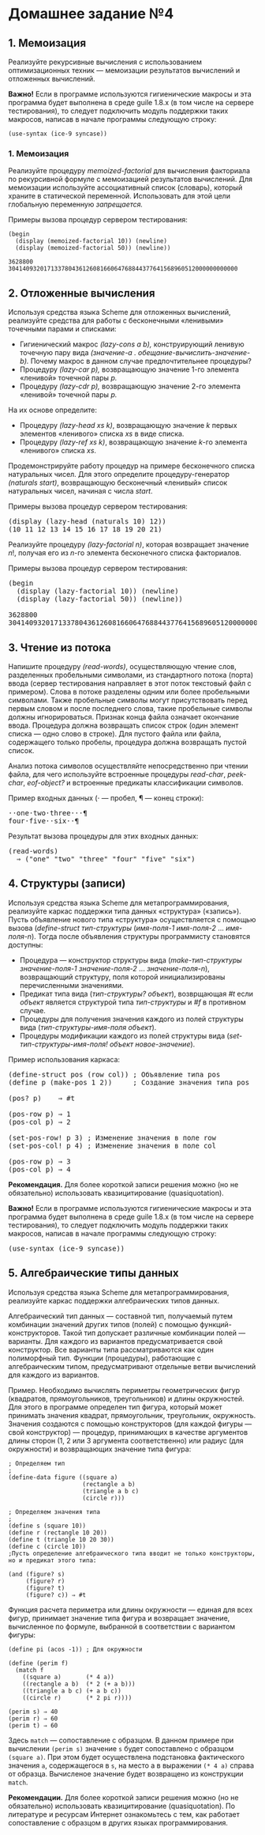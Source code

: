 # Домашнее задание №4

## 1. Мемоизация

Реализуйте рекурсивные вычисления с использованием оптимизационных техник
&mdash; мемоизации результатов вычислений и отложенных вычислений.

**Важно!** Eсли в программе используются гигиенические макросы
и эта программа будет выполнена в среде guile 1.8.x 
(в том числе на сервере тестирования),
то следует подключить модуль поддержки таких макросов,
написав в начале программы следующую строку:

    (use-syntax (ice-9 syncase))

### 1. Мемоизация

Реализуйте процедуру _memoized-factorial_ для
вычисления факториала по рекурсивной формуле
с мемоизацией результатов вычислений. Для мемоизации используйте
ассоциативный список (словарь), который храните в статической переменной.
Использовать для этой цели глобальную переменную _запрещается._

Примеры вызова процедур сервером тестирования:

    (begin
      (display (memoized-factorial 10)) (newline)
      (display (memoized-factorial 50)) (newline))
    
    3628800
    30414093201713378043612608166064768844377641568960512000000000000

## 2. Отложенные вычисления

Используя средства языка Scheme для отложенных вычислений,
реализуйте средства для работы с бесконечными &laquo;ленивыми&raquo; 
точечными парами и списками:

* Гигиенический макрос _(lazy-cons a b),_ конструирующий ленивую точечную пару вида
  _(значение-a . обещание-вычислить-значение-b)._
  Почему макрос в данном случае предпочтительнее процедуры?
* Процедуру _(lazy-car p),_ возвращающую значение 1-го элемента &laquo;ленивой&raquo; точечной пары _p._
* Процедуру _(lazy-cdr p),_ возвращающую значение 2-го элемента &laquo;ленивой&raquo; точечной пары _p._

На их основе определите:

* Процедуру <i>(lazy-head xs k)</i>, возвращающую значение <i>k</i> первых элементов
  &laquo;ленивого&raquo; списка <i>xs</i> в виде списка.
* Процедуру <i>(lazy-ref xs k)</i>, возвращающую значение <i>k</i>-го элементa
  &laquo;ленивого&raquo; списка <i>xs</i>.

Продемонстрируйте работу процедур на примере
бесконечного списка натуральных чисел. 
Для этого определите процедуру-генератор <i>(naturals start)</i>, 
возвращающую бесконечный &laquo;ленивый&raquo;
список натуральных чисел, начиная с числа <i>start</i>.

Примеры вызова процедур сервером тестирования:

<pre>
(display (lazy-head (naturals 10) 12)) 
(10 11 12 13 14 15 16 17 18 19 20 21)
</pre>

Реализуйте процедуру <i>(lazy-factorial n)</i>,
которая возвращает значение <i>n</i>!, получая его из
<i>n</i>-го элемента бесконечного списка факториалов.

Примеры вызова процедур сервером тестирования:

<pre>
(begin
  (display (lazy-factorial 10)) (newline)
  (display (lazy-factorial 50)) (newline))

3628800
30414093201713378043612608166064768844377641568960512000000000000
</pre>

## 3. Чтение из потока

Напишите процедуру <i>(read-words)</i>, осуществляющую чтение слов,
разделенных пробельными символами, из
стандартного потока (порта) ввода (сервер тестирования направляет в 
этот поток текстовый файл с примером). Слова в потоке разделены
одним или более пробельными символами. Также пробельные символы могут 
присутствовать перед первым словом и после последнего
слова, такие пробельные символы должны игнорироваться. 
Признак конца файла означает окончание ввода.
Процедура должна возвращать список строк (один элемент списка &mdash; 
одно слово в строке). 
Для пустого файла или файла, содержащего только пробелы, процедура должна
возвращать пустой список.

Анализ потока символов осуществляйте непосредственно при чтении файла,
для чего используйте встроенные процедуры <i>read-char</i>, <i>peek-char</i>, 
<i>eof-object?</i> и 
встроенные предикаты классификации символов.

Пример входных данных (&sdot; &mdash; пробел,  &para; &mdash; конец строки):
<pre>
&sdot;&sdot;one&sdot;two&sdot;three&sdot;&sdot;&sdot;&para;
four&sdot;five&sdot;&sdot;six&sdot;&sdot;&para;
</pre>

Результат вызова процедуры для этих входных данных:
<pre>
(read-words)
  &#8658; ("one" "two" "three" "four" "five" "six")
</pre>

## 4. Структуры (записи)

Используя средства языка Scheme для метапрограммирования, реализуйте каркас поддержки
типа данных &laquo;структура&raquo; (&laquo;запись&raquo;). Пусть объявление нового
типа &laquo;структура&raquo; осуществляется с помощью вызова
(<i>define-struct</i> <i>тип-структуры</i> (<i>имя-поля-1</i> <i>имя-поля-2</i> ... <i>имя-поля-n</i>). Тогда после объявления структуры программисту становятся доступны:

* Процедура &mdash; конструктор структуры вида (<i>make-тип-структуры</i> <i>значение-поля-1</i> <i>значение-поля-2</i> ... <i>значение-поля-n</i>), возвращающий структуру, поля которой инициализированы перечисленными значениями.
* Предикат типа вида (<i>тип-структуры?</i> <i>объект</i>), возврщающая <i>#t</i> если <i>объект</i> является структурой типа <i>тип-структуры</i> и <i>#f</i> в противном случае.
* Процедуры для получения значения каждого из полей структуры вида (<i>тип-структуры-имя-поля</i> <i>объект</i>).
* Процедуры модификации каждого из полей структуры вида (<i>set-тип-структуры-имя-поля!</i> <i>объект</i> <i>новое-значение</i>).

Пример использования каркаса:

<pre>
(define-struct pos (row col)) ; Объявление типа pos
(define p (make-pos 1 2))     ; Создание значения типа pos

(pos? p)    &#8658; #t

(pos-row p) &#8658; 1
(pos-col p) &#8658; 2

(set-pos-row! p 3) ; Изменение значения в поле row
(set-pos-col! p 4) ; Изменение значения в поле col

(pos-row p) &#8658; 3
(pos-col p) &#8658; 4
</pre>

<b>Рекомендация.</b> Для более короткой записи решения можно (но не обязательно) использовать квазицитирование (quasiquotation).

<b>Важно!</b> Если в программе используются гигиенические макросы и эта программа будет выполнена в среде guile 1.8.x (в том числе на сервере тестирования), то следует подключить модуль поддержки таких макросов, написав в начале программы следующую строку:

<pre>
(use-syntax (ice-9 syncase))
</pre>

## 5. Алгебраические типы данных

Используя средства языка Scheme для метапрограммирования, реализуйте каркас поддержки алгебраических типов данных.

Алгебраический тип данных — составной тип, получаемый путем комбинации значений других типов (полей) с помощью функций-конструкторов. Такой тип допускает различные комбинации полей — варианты. Для каждого из вариантов предусматривается свой конструктор. Все варианты типа рассматриваются как один полиморфный тип. Функции (процедуры), работающие с алгебраическим типом, предусматривают отдельные ветви вычислений для каждого из вариантов.

Пример. Необходимо вычислять периметры геометрических фигур (квадратов, прямоугольников, треугольников) и длины окружностей. Для этого в программе определен тип фигура, который может принимать значения квадрат, прямоугольник, треугольник, окружность. Значения создаются с помощью конструкторов (для каждой фигуры — свой конструктор) — процедур, принимающих в качестве аргументов длины сторон (1, 2 или 3 аргумента соответственно) или радиус (для окружности) и возвращающих значение типа фигура:

```
; Определяем тип
;
(define-data figure ((square a)
                     (rectangle a b)
                     (triangle a b c)
                     (circle r)))

; Определяем значения типа
;
(define s (square 10))
(define r (rectangle 10 20))
(define t (triangle 10 20 30))
(define c (circle 10))
;Пусть определение алгебраического типа вводит не только конструкторы, но и предикат этого типа:

(and (figure? s)
     (figure? r)
     (figure? t)
     (figure? c)) ⇒ #t
```

Функция расчета периметра или длины окружности — единая для всех фигур, принимает значение типа фигура и возвращает значение, вычисленное по формуле, выбранной в соответствии с вариантом фигуры:


```
(define pi (acos -1)) ; Для окружности
  
(define (perim f)
  (match f 
    ((square a)       (* 4 a))
    ((rectangle a b)  (* 2 (+ a b)))
    ((triangle a b c) (+ a b c))
    ((circle r)       (* 2 pi r))))
  
(perim s) ⇒ 40
(perim r) ⇒ 60
(perim t) ⇒ 60
```

Здесь `match` — сопоставление с образцом. В данном примере при вычислении `(perim s)` значение `s` будет сопоставлено с образцом `(square a)`. При этом будет осуществлена подстановка фактического значения `a`, содержащегося в `s`, на место а в выражении `(* 4 a)` справа от образца. Вычисленое значение будет возвращено из конструкции `match`.

**Рекомендации.** Для более короткой записи решения можно (но не обязательно) использовать квазицитирование (quasiquotation).
По литературе и ресурсам Интернет ознакомьтесь с тем, как работает сопоставление с образцом в других языках программирования.

